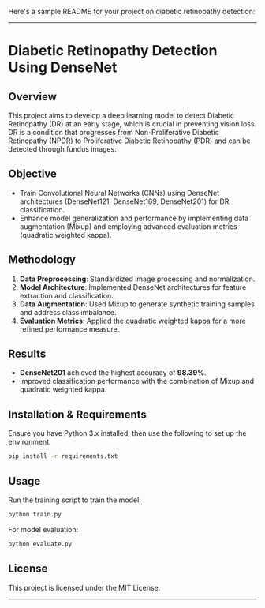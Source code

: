 Here's a sample README for your project on diabetic retinopathy detection:

---

# Diabetic Retinopathy Detection Using DenseNet

## Overview
This project aims to develop a deep learning model to detect Diabetic Retinopathy (DR) at an early stage, which is crucial in preventing vision loss. DR is a condition that progresses from Non-Proliferative Diabetic Retinopathy (NPDR) to Proliferative Diabetic Retinopathy (PDR) and can be detected through fundus images.

## Objective
- Train Convolutional Neural Networks (CNNs) using DenseNet architectures (DenseNet121, DenseNet169, DenseNet201) for DR classification.
- Enhance model generalization and performance by implementing data augmentation (Mixup) and employing advanced evaluation metrics (quadratic weighted kappa).

## Methodology
1. **Data Preprocessing**: Standardized image processing and normalization.
2. **Model Architecture**: Implemented DenseNet architectures for feature extraction and classification.
3. **Data Augmentation**: Used Mixup to generate synthetic training samples and address class imbalance.
4. **Evaluation Metrics**: Applied the quadratic weighted kappa for a more refined performance measure.

## Results
- **DenseNet201** achieved the highest accuracy of **98.39%**.
- Improved classification performance with the combination of Mixup and quadratic weighted kappa.

## Installation & Requirements
Ensure you have Python 3.x installed, then use the following to set up the environment:
```bash
pip install -r requirements.txt
```

## Usage
Run the training script to train the model:
```bash
python train.py
```

For model evaluation:
```bash
python evaluate.py
```

## License
This project is licensed under the MIT License.

---

